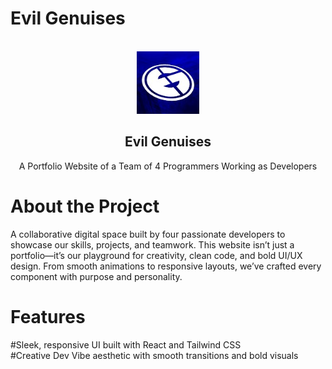 # Evil Genuises 
<br />
<div align="center">
  <a href="https://github.com/lukazbaum/discord-bot-handler">
    <img src="logo.jpeg" alt="Logo" width="100" height="100">
  </a>

  <h2 align="center">Evil Genuises</h2>
  <p align="center">
  A Portfolio Website of a Team of 4  Programmers Working as Developers 
    <br />
      </p>
</div>

# About the Project
A collaborative digital space built by four passionate developers to showcase our skills, projects, and teamwork.
This website isn’t just a portfolio—it’s our playground for creativity, clean code, and bold UI/UX design. From smooth animations to responsive layouts, we’ve crafted every component with purpose and personality.

# Features 
#Sleek, responsive UI built with React and Tailwind CSS <br>
#Creative Dev Vibe aesthetic with smooth transitions and bold visuals <br>
#
